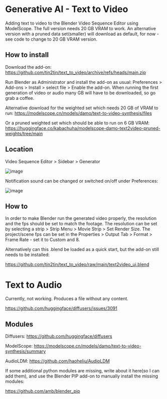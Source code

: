 # Generative AI - Text to Video
Adding text to video to the Blender Video Sequence Editor using ModelScope. The full version needs 20 GB VRAM to work. An alternative version with a pruned data set(smaller) will download as default, for now - see code to change to 20 GB VRAM version.

## How to install
Download the add-on: https://github.com/tin2tin/text_to_video/archive/refs/heads/main.zip

Run Blender as Administrator and install the add-on as usual: Preferences > Add-ons > Install > select file > Enable the add-on. When running the first generation of video or audio many GB will have to be downloaded, so go grab a coffee. 

Alternative download for the weighted set which needs 20 GB of VRAM to run:
https://modelscope.cn/models/damo/text-to-video-synthesis/files

Or a pruned weighted set which should be able to run on 6 GB VRAM:
https://huggingface.co/kabachuha/modelscope-damo-text2video-pruned-weights/tree/main

## Location

Video Sequence Editor > Sidebar > Generator

![image](https://user-images.githubusercontent.com/1322593/232002471-c487eea2-fd56-4dca-a7cc-f5b43b46516f.png)

Notification sound can be changed or switched on/off under Preferences:

![image](https://user-images.githubusercontent.com/1322593/232142035-b435dc72-e2bb-4cb0-9522-957f20c1ecb0.png)


## How to
In order to make Blender run the generated video properly, the resolution and the fps should be set to match the footage. 
The resolution can be set by selecting a strip > Strip Menu > Movie Strip > Set Render Size.
The project/scene fps can be set in the Properties > Output Tab > Format > Frame Rate - set it to Custom and 8. 

Alternatively can this .blend be loaded as a quick start, but the add-on still needs to be installed:

https://github.com/tin2tin/text_to_video/raw/main/text2video_ui.blend

# Text to Audio
Currently, not working. Produces a file without any content.

https://github.com/huggingface/diffusers/issues/3091

## Modules
Diffusers: https://github.com/huggingface/diffusers

ModelScope: https://modelscope.cn/models/damo/text-to-video-synthesis/summary

AudioLDM: https://github.com/haoheliu/AudioLDM

If some additional python modules are missing, write about it here(so I can add them), and use the Blender PIP add-on to manually install the missing modules:

https://github.com/amb/blender_pip







